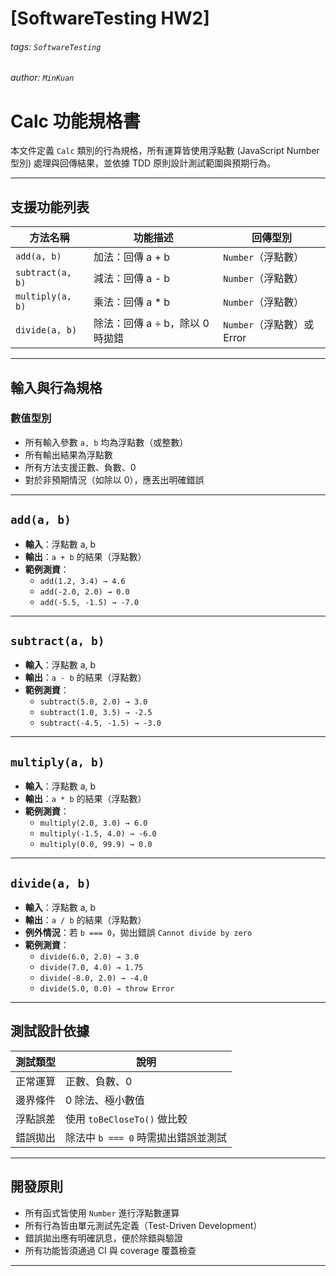 # [SoftwareTesting HW2]

###### tags: `SoftwareTesting`
###### author: `MinKuan`

# Calc 功能規格書

本文件定義 `Calc` 類別的行為規格，所有運算皆使用浮點數 (JavaScript Number 型別) 處理與回傳結果，並依據 TDD 原則設計測試範圍與預期行為。

---

## 支援功能列表

| 方法名稱       | 功能描述                       | 回傳型別 |
|----------------|--------------------------------|-----------|
| `add(a, b)`      | 加法：回傳 a + b               | `Number`（浮點數） |
| `subtract(a, b)` | 減法：回傳 a - b               | `Number`（浮點數） |
| `multiply(a, b)` | 乘法：回傳 a * b               | `Number`（浮點數） |
| `divide(a, b)`   | 除法：回傳 a ÷ b，除以 0 時拋錯 | `Number`（浮點數）或 Error |

---

## 輸入與行為規格

### 數值型別

- 所有輸入參數 `a, b` 均為浮點數（或整數）
- 所有輸出結果為浮點數
- 所有方法支援正數、負數、0
- 對於非預期情況（如除以 0），應丟出明確錯誤

---

## `add(a, b)`

- **輸入**：浮點數 a, b
- **輸出**：`a + b` 的結果（浮點數）
- **範例測資**：
  - `add(1.2, 3.4) → 4.6`
  - `add(-2.0, 2.0) → 0.0`
  - `add(-5.5, -1.5) → -7.0`

---

## `subtract(a, b)`

- **輸入**：浮點數 a, b
- **輸出**：`a - b` 的結果（浮點數）
- **範例測資**：
  - `subtract(5.0, 2.0) → 3.0`
  - `subtract(1.0, 3.5) → -2.5`
  - `subtract(-4.5, -1.5) → -3.0`

---

## `multiply(a, b)`

- **輸入**：浮點數 a, b
- **輸出**：`a * b` 的結果（浮點數）
- **範例測資**：
  - `multiply(2.0, 3.0) → 6.0`
  - `multiply(-1.5, 4.0) → -6.0`
  - `multiply(0.0, 99.9) → 0.0`

---

## `divide(a, b)`

- **輸入**：浮點數 a, b
- **輸出**：`a / b` 的結果（浮點數）
- **例外情況**：若 `b === 0`，拋出錯誤 `Cannot divide by zero`
- **範例測資**：
  - `divide(6.0, 2.0) → 3.0`
  - `divide(7.0, 4.0) → 1.75`
  - `divide(-8.0, 2.0) → -4.0`
  - `divide(5.0, 0.0) → throw Error`

---

## 測試設計依據

| 測試類型 | 說明 |
|----------|------|
| 正常運算 | 正數、負數、0 |
| 邊界條件 | 0 除法、極小數值 |
| 浮點誤差 | 使用 `toBeCloseTo()` 做比較 |
| 錯誤拋出 | 除法中 `b === 0` 時需拋出錯誤並測試 |

---

## 開發原則

- 所有函式皆使用 `Number` 進行浮點數運算
- 所有行為皆由單元測試先定義（Test-Driven Development）
- 錯誤拋出應有明確訊息，便於除錯與驗證
- 所有功能皆須通過 CI 與 coverage 覆蓋檢查

---

